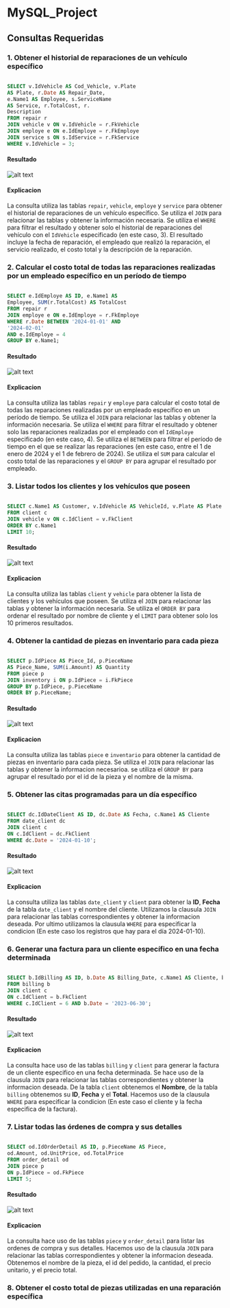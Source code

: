 # MySQL_Project

## Consultas Requeridas
### 1. Obtener el historial de reparaciones de un vehículo específico

```sql

SELECT v.IdVehicle AS Cod_Vehicle, v.Plate 
AS Plate, r.Date AS Repair_Date,
e.Name1 AS Employee, s.ServiceName 
AS Service, r.TotalCost, r.
Description
FROM repair r
JOIN vehicle v ON v.IdVehicle = r.FkVehicle
JOIN employe e ON e.IdEmploye = r.FkEmploye
JOIN service s ON s.IdService = r.FkService
WHERE v.IdVehicle = 3;

```

#### Resultado

![alt text](image.png)

#### Explicacion

La consulta utiliza las tablas `repair`, 
`vehicle`, `employe` y `service`
para obtener el historial de reparaciones 
de un vehículo específico.
Se utiliza el `JOIN` para relacionar las 
tablas y obtener la información necesaria.
Se utiliza el `WHERE` para filtrar el 
resultado y obtener solo el historial de 
reparaciones del vehículo con el 
`IdVehicle` especificado (en este caso, 3).
El resultado incluye la fecha de 
reparación, el empleado que realizó la 
reparación,
el servicio realizado, el costo total y la 
descripción de la reparación.

### 2. Calcular el costo total de todas las reparaciones realizadas por un empleado específico en un período de tiempo

```sql

SELECT e.IdEmploye AS ID, e.Name1 AS
Employee, SUM(r.TotalCost) AS TotalCost
FROM repair r
JOIN employe e ON e.IdEmploye = r.FkEmploye
WHERE r.Date BETWEEN '2024-01-01' AND 
'2024-02-01'
AND e.IdEmploye = 4
GROUP BY e.Name1;

```

#### Resultado

![alt text](image-2.png)

#### Explicacion

La consulta utiliza las tablas `repair` y 
`employe` para calcular el costo total de
todas las reparaciones realizadas por un 
empleado específico en un período de 
tiempo.
Se utiliza el `JOIN` para relacionar las 
tablas y obtener la información necesaria.
Se utiliza el `WHERE` para filtrar el 
resultado y obtener solo las reparaciones 
realizadas por el empleado con el 
`IdEmploye` especificado (en este caso, 4).
Se utiliza el `BETWEEN` para filtrar el 
período de tiempo en el que se realizar
las reparaciones (en este caso, entre el 1 
de enero de 2024 y el 1 de febrero de 
2024). Se utiliza el `SUM` para calcular 
el costo  total de las reparaciones y el 
`GROUP BY` para agrupar el resultado por 
empleado.

### 3. Listar todos los clientes y los vehículos que poseen

```sql

SELECT c.Name1 AS Customer, v.IdVehicle AS VehicleId, v.Plate AS Plate
FROM client c
JOIN vehicle v ON c.IdClient = v.FkClient
ORDER BY c.Name1
LIMIT 10;

```

#### Resultado

![alt text](image-3.png)

#### Explicacion

La consulta utiliza las tablas `client` y 
`vehicle` para obtener la lista de 
clientes y los vehículos que poseen. Se 
utiliza el `JOIN` para relacionar las 
tablas y
obtener la información necesaria. Se 
utiliza el `ORDER BY` para ordenar el 
resultado por nombre de cliente y el 
`LIMIT` para obtener solo los 10 primeros 
resultados.

### 4. Obtener la cantidad de piezas en inventario para cada pieza

```sql

SELECT p.IdPiece AS Piece_Id, p.PieceName 
AS Piece_Name, SUM(i.Amount) AS Quantity
FROM piece p
JOIN inventory i ON p.IdPiece = i.FkPiece
GROUP BY p.IdPiece, p.PieceName
ORDER BY p.PieceName;

```

#### Resultado

![alt text](image-1.png)

#### Explicacion
La consulta utiliza las tablas `piece` e 
`inventario` para obtener la cantidad de 
piezas en inventario para cada pieza. Se 
utiliza el `JOIN` para relacionar las 
tablas y obtener la informacion 
necesarioa. se utiliza el `GROUP BY` para 
agrupar el resultado por el id de la pieza 
y el nombre de la misma.

### 5. Obtener las citas programadas para un día específico

```sql

SELECT dc.IdDateClient AS ID, dc.Date AS Fecha, c.Name1 AS Cliente
FROM date_client dc
JOIN client c
ON c.IdClient = dc.FkClient
WHERE dc.Date = '2024-01-10';

```

#### Resultado

![alt text](image-4.png)

#### Explicacion
La consulta utiliza las tablas 
`date_client` y `client` para obtener la 
**ID**, **Fecha** de la tabla `date_client` y el nombre del cliente. Utilizamos la clausula `JOIN` para relacionar las tablas correspondientes y obtener la informacion deseada. Por ultimo utilizamos la clausula `WHERE` para especificar la condicion (En este caso los registros que hay para el día 2024-01-10).

### 6. Generar una factura para un cliente específico en una fecha determinada

```sql

SELECT b.IdBilling AS ID, b.Date AS Billing_Date, c.Name1 AS Cliente, b.Total
FROM billing b
JOIN client c
ON c.IdClient = b.FkClient
WHERE c.IdClient = 6 AND b.Date = '2023-06-30';

```

#### Resultado

![alt text](image-5.png)

#### Explicacion
La consulta hace uso de las tablas `billing` y `client` para generar la factura de un cliente especifico en una fecha determinada. Se hace uso de la clausula `JOIN` para relacionar las tablas correspondientes y obtener la informacion deseada.
De la tabla `client` obtenemos el **Nombre**, de la tabla `billing` obtenemos su **ID**, **Fecha** y el **Total**. Hacemos uso de la clausula `WHERE` para especificar la condicion (En este caso el cliente y la fecha especifica de la factura).

### 7. Listar todas las órdenes de compra y sus detalles

```sql

SELECT od.IdOrderDetail AS ID, p.PieceName AS Piece,
od.Amount, od.UnitPrice, od.TotalPrice
FROM order_detail od
JOIN piece p
ON p.IdPiece = od.FkPiece
LIMIT 5;

```

#### Resultado

![alt text](image-6.png)

#### Explicacion
La consulta hace uso de las tablas `piece` y `order_detail`
para listar las ordenes de compra y sus detalles. Hacemos uso de la clausula `JOIN` para relacionar las tablas correspondientes y obtener la informacion deseada.
Obtenemos el nombre de la pieza, el id del pedido, la cantidad, el precio unitario, y el precio total.

### 8. Obtener el costo total de piezas utilizadas en una reparación específica

```sql




```